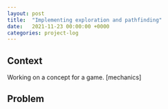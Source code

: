 ```yaml
---
layout: post
title:  "Implementing exploration and pathfinding"
date:   2021-11-23 00:00:00 +0000
categories: project-log
---
```


## Context

Working on a concept for a game.
[mechanics]

## Problem

